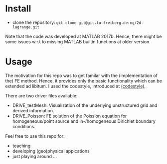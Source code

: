 # Install

- clone the repository: `git clone git@git.tu-freiberg.de:ng/2d-lagrange.git`

Note that the code was developed at MATLAB 2017b.
Hence, there might be some issues w.r.t to missing MATLAB builtin functions at older version.

# Usage

The motivation for this repo was to get familar with the (implementation of the) FE method.
Hence, it provides only the basic functionality which can be extended ad libitum.
I used the codestyle, introduced at [(codestyle)](https://git.tu-freiberg.de/ng/toolbox/blob/master/template/codeStyleTemplate.m).

There are two driver files available:
- DRIVE_testMesh: Visualization of the underlying unstructured grid and derived information.
- DRIVE_Poisson: FE solution of the Poission equation for homogeneous/point source and in-/homogeneous Dirichlet boundary conditions.

Feel free to use this repo for:
- teaching
- developing (geo)physical appications
- just playing around ...


